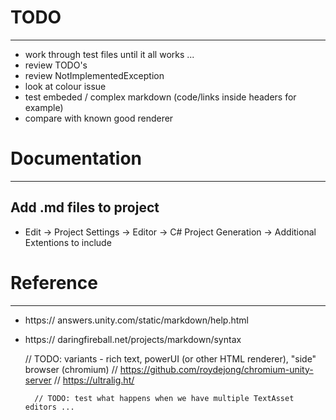 # TODO
------------------------------------------------------------------------------

* work through test files until it all works ...
* review TODO's
* review NotImplementedException
* look at colour issue
* test embeded / complex markdown (code/links inside headers for example)
* compare with known good renderer

# Documentation
------------------------------------------------------------------------------

## Add .md files to project

* Edit -> Project Settings -> Editor -> C# Project Generation -> Additional Extentions to include



# Reference
------------------------------------------------------------------------------



* https:// answers.unity.com/static/markdown/help.html
* https:// daringfireball.net/projects/markdown/syntax


    // TODO: variants - rich text, powerUI (or other HTML renderer), "side" browser (chromium)
    //          https://github.com/roydejong/chromium-unity-server
    //          https://ultralig.ht/

        // TODO: test what happens when we have multiple TextAsset editors ...
